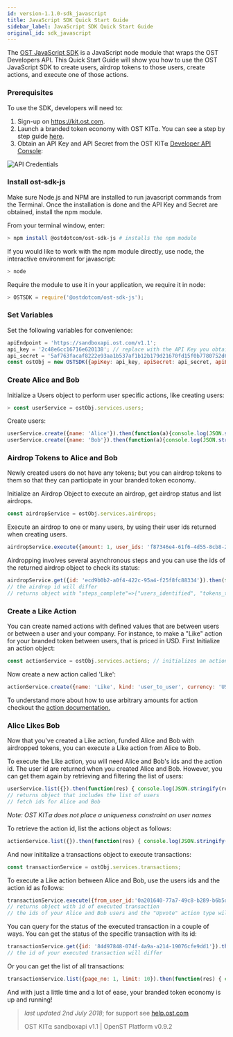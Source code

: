 ```yaml
---
id: version-1.1.0-sdk_javascript
title: JavaScript SDK Quick Start Guide
sidebar_label: JavaScript SDK Quick Start Guide
original_id: sdk_javascript
---
```


The [OST JavaScript SDK](https://github.com/OpenSTFoundation/ost-sdk-js/tree/release-1.1) is a JavaScript node module that wraps the OST Developers API. This Quick Start Guide will show you how to use the OST JavaScript SDK to create users, airdrop tokens to those users, create actions, and execute one of those actions.


### Prerequisites

To use the SDK, developers will need to:

1. Sign-up on [<u>https://kit.ost.com</u>](https://kit.ost.com).
2. Launch a branded token economy with OST KIT⍺. You can see a step by step guide [<u>here</u>](/docs/kit_overview.html).
3. Obtain an API Key and API Secret from the OST KIT⍺ [<u>Developer API Console</u>](https://kit.ost.com/developer-api-console):

![API Credentials](assets/Developer_section.jpg)

### Install ost-sdk-js

Make sure Node.js and NPM are installed to run javascript commands from the Terminal. Once the installation is done and the API Key and Secret are obtained, install the npm module.

From your terminal window, enter:

```bash
> npm install @ostdotcom/ost-sdk-js # installs the npm module
```

If you would like to work with the npm module directly, use node, the interactive environment for javascript:

```bash
> node
```

Require the module to use it in your application, we require it in node:

```javascript
> OSTSDK = require('@ostdotcom/ost-sdk-js');
```

### Set Variables

Set the following variables for convenience:

```javascript
apiEndpoint = 'https://sandboxapi.ost.com/v1.1';  
api_key = '2c48e6cc16716e620138'; // replace with the API Key you obtained earlier
api_secret = '5af763facaf8222e93aa1b537af1b12b179d21670fd15f0b7780752d6027189d'; // replace with the API Secret you obtained earlier
const ostObj = new OSTSDK({apiKey: api_key, apiSecret: api_secret, apiEndpoint: apiEndpoint});
```

### Create Alice and Bob

Initialize a Users object to perform user specific actions, like creating users:

```javascript
> const userService = ostObj.services.users;
```

Create users:

```javascript
userService.create({name: 'Alice'}).then(function(a){console.log(JSON.stringify(a))}).catch(console.log); //  returns object containing Alice's id, among other information, which you will need later
userService.create({name: 'Bob'}).then(function(a){console.log(JSON.stringify(a))}).catch(console.log);  // returns object containing Bob's id, among other information, which you will need later
```

### Airdrop Tokens to Alice and Bob

Newly created users do not have any tokens; but you can airdrop tokens to them so that they can participate in your branded token economy.

Initialize an Airdrop Object to execute an airdrop, get airdrop status and list airdrops.  

```javascript
const airdropService = ostObj.services.airdrops;
```

Execute an airdrop to one or many users, by using their user ids returned when creating users.

```javascript
airdropService.execute({amount: 1, user_ids: 'f87346e4-61f6-4d55-8cb8-234c65437b01'}).then(function(res) { console.log(JSON.stringify(res)); }).catch(function(err) { console.log(JSON.stringify(err)); }); //airdrops 1 BT to the selected user id.
```

Airdropping involves several asynchronous steps and you can use the ids of the returned airdrop object to check its status:

```javascript
airdropService.get({id: 'ecd9b0b2-a0f4-422c-95a4-f25f8fc88334'}).then(function(res) { console.log(JSON.stringify(res)); }).catch(function(err) { console.log(JSON.stringify(err)); });
// the airdrop id will differ
// returns object with "steps_complete"=>["users_identified", "tokens_transfered", "contract_approved", "allocation_done"]
```

### Create a Like Action

You can create named actions with defined values that are between users or between a user and your company. For instance, to make a "Like" action for your branded token between users, that is priced in USD. First Initialize an action object:

```javascript
const actionService = ostObj.services.actions; // initializes an action object

```
Now create a new action called 'Like':

```javascript
actionService.create({name: 'Like', kind: 'user_to_user', currency: 'USD', arbitrary_amount: false, amount: 1.01, commission_percent: 1}).then(function(res) { console.log(JSON.stringify(res)); }).catch(function(err) { console.log(JSON.stringify(err)); }); 
```
To understand more about how to use arbitrary amounts for action checkout the [action documentation.](/docs/api_actions_create.html) 

### Alice Likes Bob

Now that you've created a Like action, funded Alice and Bob with airdropped tokens, you can execute a Like action from Alice to Bob.

To execute the Like action, you will need Alice and Bob's ids and the action id. The user id are returned when you created Alice and Bob. However, you can get them again by retrieving and filtering the list of users:

```javascript
userService.list({}).then(function(res) { console.log(JSON.stringify(res)); }).catch(function(err) { console.log(JSON.stringify(err)); });
// returns object that includes the list of users
// fetch ids for Alice and Bob
```
_Note: OST KIT⍺ does not place a uniqueness constraint on user names_

To retrieve the action id, list the actions object as follows:

```javascript
actionService.list({}).then(function(res) { console.log(JSON.stringify(res)); }).catch(function(err) { console.log(JSON.stringify(err)); }); 
```

And now inititalize a transactions object to execute transactions:

```javascript
const transactionService = ostObj.services.transactions;
```

To execute a Like action between Alice and Bob, use the users ids and the action id as follows:

```javascript
transactionService.execute({from_user_id:'0a201640-77a7-49c8-b289-b6b5d7325323', to_user_id:'24580db2-bf29-4d73-bf5a-e1d0cf8c8928', action_id:'22599'}).then(function(res) { console.log(JSON.stringify(res)); }).catch(function(err) { console.log(JSON.stringify(err)); });
// returns object with id of executed transaction
// the ids of your Alice and Bob users and the "Upvote" action type will differ
```

You can query for the status of the executed transaction in a couple of ways.
You can get the status of the specific transaction with its id:

```javascript
transactionService.get({id: '84d97848-074f-4a9a-a214-19076cfe9dd1'}).then(function(res) { console.log(JSON.stringify(res)); }).catch(function(err) { console.log(JSON.stringify(err)); });
// the id of your executed transaction will differ 
```

Or you can get the list of all transactions:

```javascript
transactionService.list({page_no: 1, limit: 10}).then(function(res) { console.log(JSON.stringify(res)); }).catch(function(err) { console.log(JSON.stringify(err)); });
```

And with just a little time and a lot of ease, your branded token economy is up and running!

>_last updated 2nd July 2018_; for support see [<u>help.ost.com</u>](https://help.ost.com)
>
> OST KIT⍺ sandboxapi v1.1 | OpenST Platform v0.9.2
